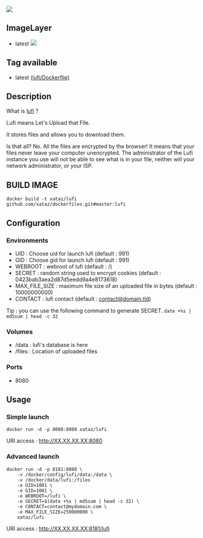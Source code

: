![](https://git.framasoft.org/uploads/project/avatar/1998/lufi.png)

## ImageLayer
* latest [![](https://badge.imagelayers.io/xataz/lufi:latest.svg)](https://imagelayers.io/?images=xataz/lufi:latest 'Get your own badge on imagelayers.io')

## Tag available
* latest [(lufi/Dockerfile)](https://github.com/xataz/dockerfiles/blob/master/lufi/Dockerfile)

## Description
What is [lufi](https://git.framasoft.org/luc/lufi) ?

Lufi means Let's Upload that FIle.

It stores files and allows you to download them.

Is that all? No. All the files are encrypted by the browser! It means that your files never leave your computer unencrypted. The administrator of the Lufi instance you use will not be able to see what is in your file, neither will your network administrator, or your ISP.

## BUILD IMAGE

```shell
docker build -t xataz/lufi github.com/xataz/dockerfiles.git#master:lufi
```

## Configuration
### Environments
* UID : Choose uid for launch lufi (default : 991)
* GID : Choose gid for launch lufi (default : 991)
* WEBROOT : webroot of lufi (default : /)
* SECRET : random string used to encrypt cookies (default : 0423bab3aea2d87d5eedd9a4e8173618)
* MAX_FILE_SIZE : maximum file size of an uploaded file in bytes (default : 10000000000)
* CONTACT : lufi contact (default : contact@domain.tld)

Tip : you can use the following command to generate SECRET. `date +%s | md5sum | head -c 32`

### Volumes
* /data : lufi's database is here
* /files : Location of uploaded files

### Ports
* 8080

## Usage
### Simple launch
```shell
docker run -d -p 8080:8080 xataz/lufi
```
URI access : http://XX.XX.XX.XX:8080

### Advanced launch
```shell
docker run -d -p 8181:8080 \
	-v /docker/config/lufi/data:/data \
    -v /docker/data/lufi:/files 
	-e UID=1001 \
	-e GID=1001 \
    -e WEBROOT=/lufi \
    -e SECRET=$(date +%s | md5sum | head -c 32) \
    -e CONTACT=contact@mydomain.com \
    -e MAX_FILE_SIZE=250000000 \
	xataz/lufi
```
URI access : http://XX.XX.XX.XX:8181/lufi
